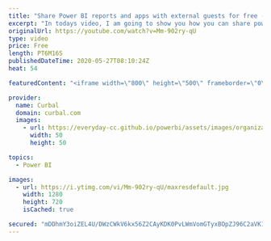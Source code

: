 ```yaml
---
title: "Share Power BI reports and apps with external guests for free - Azure B2B"
excerpt: "In todays video, I am going to show you how you can share power bi reports, dashboards, apps with external guests for free. (there are 3 licensing options for this).  Link to Power BI B2B docs: https://docs.microsoft.com/en-us/power-bi/admin/service-admin-azure-ad-b2b  Link to publish to web limitations:"
originalUrl: https://youtube.com/watch?v=Mm-902ry-qU
type: video
price: Free
length: PT6M16S
publishedDateTime: 2020-05-27T08:10:24Z
heat: 54

featuredContent: "<iframe width=\"800\" height=\"500\" frameborder=\"0\" src=\"https://www.youtube.com/embed/Mm-902ry-qU\" allow=\"accelerometer; autoplay; encrypted-media; gyroscope; picture-in-picture\" allowfullscreen></iframe>"

provider:
  name: Curbal
  domain: curbal.com
  images:
    - url: https://everyday-cc.github.io/powerbi/assets/images/organizations/curbal.com-50x50.jpg
      width: 50
      height: 50

topics:
  - Power BI

images:
  - url: https://i.ytimg.com/vi/Mm-902ry-qU/maxresdefault.jpg
    width: 1280
    height: 720
    isCached: true

secured: "mDDhmY3oiZEL4U/DWzCWkV6kx56Z2CAyKDK0PvLWmVomGTyxBOpZJ96C2aVK1pOd9TfJ/G1U8hcUlqZFAxi5WE44EkuIxrHI2+LJFFxI3baVBYSxp4GAH41kViqeuL9iRUqbIaA1gdVCSwPYYOddDXimSbNABk364HzEoTNKKgSuhycrrEqv60yEjAyIZJUb3s0aXGTL9zFINqyjih84Cw58+/RBQLyQIDXyealO85gR4uhJUQqXX4LD1fBMU3q1bHkCuBTt+ye1NaTmwd7PrVwIGzfA6d2udx4RWd+fuk6dRB4ekdzGlbfCYptdpJecM4kyE0dYIp0IrrWAuhSQuc7x7SFMghEX8WxUJ5PDd9UySzsnFFed8wVuQnfpwk7fT2CMjifKmmPUCswAa7txr8U8ULFQjvtI0yydk+BkwQ8=;ODlZ9IARH0KKzDd6+hXLdA=="
---
```


